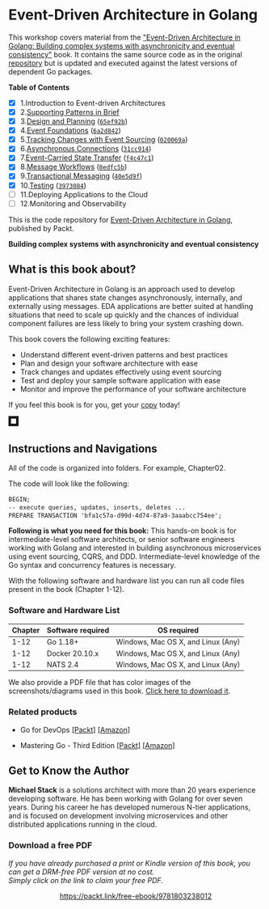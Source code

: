 # Event-Driven Architecture in Golang

This workshop covers material from
the ["Event-Driven Architecture in Golang: Building complex systems with asynchronicity and eventual consistency"](https://www.amazon.ca/dp/1803238011/)
book. It contains the same source code as in the original [repository](https://github.com/PacktPublishing/Event-Driven-Architecture-in-Golang)
but is updated and executed against the latest versions of dependent Go packages.

**Table of Contents**

- [X] 1.Introduction to Event-driven Architectures 
- [X] 2.[Supporting Patterns in Brief](/Chapter02)
- [X] 3.[Design and Planning](/Chapter03) ([`65ef92b`](https://github.com/igor-baiborodine/event-driven-architecture-in-golang-workshop/commit/65ef92b7b499bea5b42768376b1b9dbddb890593))
- [X] 4.[Event Foundations](/Chapter04) ([`6a2d842`](https://github.com/igor-baiborodine/event-driven-architecture-in-golang-workshop/commit/6a2d84294cdb43c14252c4bef2035c5f85979196))
- [X] 5.[Tracking Changes with Event Sourcing](/Chapter05) ([`020069a`](https://github.com/igor-baiborodine/event-driven-architecture-in-golang-workshop/commit/020069ae1ab0472dd08d59747157ba8be935934a))
- [X] 6.[Asynchronous Connections](/Chapter06) ([`31cc914`](https://github.com/igor-baiborodine/event-driven-architecture-in-golang-workshop/commit/31cc91402392c3f193d980474bbd0bd4bbe1032d))
- [X] 7.[Event-Carried State Transfer](/Chapter07) ([`f4c47c1`](https://github.com/igor-baiborodine/event-driven-architecture-in-golang-workshop/commit/f4c47c10127080980c8de2839841ed149a263eb1))
- [X] 8.[Message Workflows](/Chapter08) ([`8edfc5b`](https://github.com/igor-baiborodine/event-driven-architecture-in-golang-workshop/commit/8edfc5bce342e4b854a171b520c34600a4749b3d))
- [X] 9.[Transactional Messaging](/Chapter09) ([`40e5d9f`](https://github.com/igor-baiborodine/event-driven-architecture-in-golang-workshop/commit/40e5d9ff754b486b642c2706d12db92c7e6ac261))
- [X] 10.[Testing](/Chapter10) ([`3973084`](https://github.com/igor-baiborodine/event-driven-architecture-in-golang-workshop/commit/3973084502de3f2e2c0817220b5ae33f985cd5aa))
- [ ] 11.Deploying Applications to the Cloud
- [ ] 12.Monitoring and Observability

<a href="https://www.packtpub.com/product/event-driven-architecture-in-golang/9781803238012?utm_source=github&utm_medium=repository&utm_campaign=9781803238012"><img src="https://static.packt-cdn.com/products/9781803238012/cover/smaller" alt="" height="256px" align="right"></a>

This is the code repository for [Event-Driven Architecture in Golang](https://www.packtpub.com/product/event-driven-architecture-in-golang/9781803238012?utm_source=github&utm_medium=repository&utm_campaign=9781803238012), published by Packt.

**Building complex systems with asynchronicity and eventual consistency**

## What is this book about?
Event-Driven Architecture in Golang is an approach used to develop applications that shares state changes asynchronously, internally, and externally using messages. EDA applications are better suited at handling situations that need to scale up quickly and the chances of individual component failures are less likely to bring your system crashing down. 

This book covers the following exciting features:
* Understand different event-driven patterns and best practices
* Plan and design your software architecture with ease
* Track changes and updates effectively using event sourcing
* Test and deploy your sample software application with ease
* Monitor and improve the performance of your software architecture

If you feel this book is for you, get your [copy](https://www.amazon.com/dp/1803238011) today!

<a href="https://www.packtpub.com/?utm_source=github&utm_medium=banner&utm_campaign=GitHubBanner"><img src="https://raw.githubusercontent.com/PacktPublishing/GitHub/master/GitHub.png" 
alt="https://www.packtpub.com/" border="5" /></a>

## Instructions and Navigations
All of the code is organized into folders. For example, Chapter02.

The code will look like the following:
```
BEGIN;
-- execute queries, updates, inserts, deletes ...
PREPARE TRANSACTION 'bfa1c57a-d99d-4d74-87a9-3aaabcc754ee';
```

**Following is what you need for this book:**
This hands-on book is for intermediate-level software architects, or senior software engineers working with Golang and interested in building asynchronous microservices using event sourcing, CQRS, and DDD. Intermediate-level knowledge of the Go syntax and concurrency features is necessary.

With the following software and hardware list you can run all code files present in the book (Chapter 1-12).
### Software and Hardware List
| Chapter | Software required | OS required |
| -------- | ------------------------------------ | ----------------------------------- |
| 1-12 | Go 1.18+ | Windows, Mac OS X, and Linux (Any) |
| 1-12 | Docker 20.10.x | Windows, Mac OS X, and Linux (Any) |
| 1-12 | NATS 2.4 | Windows, Mac OS X, and Linux (Any) |


We also provide a PDF file that has color images of the screenshots/diagrams used in this book. [Click here to download it](https://packt.link/qgf1O).

### Related products
* Go for DevOps 
[[Packt]](https://www.packtpub.com/product/go-for-devops/9781801818896?utm_source=github&utm_medium=repository&utm_campaign=9781801818896) [[Amazon]](https://www.amazon.com/dp/1801818894)

* Mastering Go - Third Edition 
[[Packt]](https://www.packtpub.com/product/mastering-go-third-edition/9781801079310?utm_source=github&utm_medium=repository&utm_campaign=9781801079310) [[Amazon]](https://www.amazon.com/dp/1801079315)


## Get to Know the Author
**Michael Stack**
is a solutions architect with more than 20 years experience developing software. He has been working with Golang for over seven years. During his career he has developed numerous N-tier applications, and is focused on development involving microservices and other distributed applications running in the cloud.

### Download a free PDF

 <i>If you have already purchased a print or Kindle version of this book, you can get a DRM-free PDF version at no cost.<br>Simply click on the link to claim your free PDF.</i>
<p align="center"> <a href="https://packt.link/free-ebook/9781803238012">https://packt.link/free-ebook/9781803238012 </a> </p>